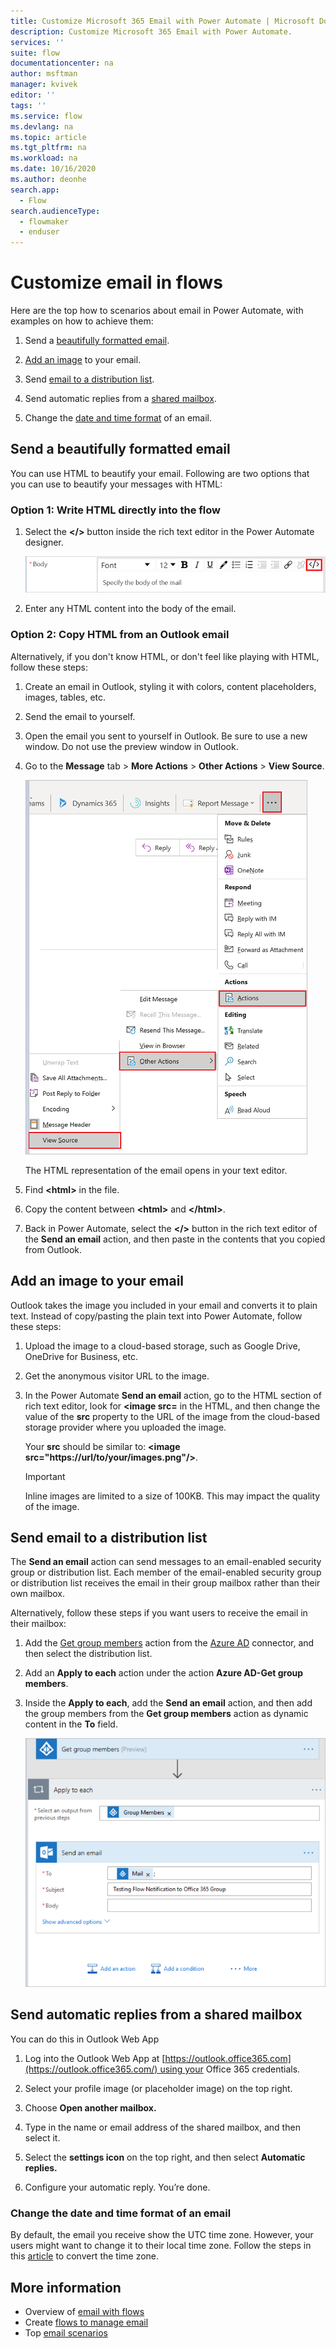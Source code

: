 ```yaml
---
title: Customize Microsoft 365 Email with Power Automate | Microsoft Docs
description: Customize Microsoft 365 Email with Power Automate.
services: ''
suite: flow
documentationcenter: na
author: msftman
manager: kvivek
editor: ''
tags: ''
ms.service: flow
ms.devlang: na
ms.topic: article
ms.tgt_pltfrm: na
ms.workload: na
ms.date: 10/16/2020
ms.author: deonhe
search.app: 
  - Flow
search.audienceType: 
  - flowmaker
  - enduser
---
```


# Customize email in flows


Here are the top how to scenarios about email in Power Automate, with examples on how to achieve them:

1. Send a [beautifully formatted email](#send-a-beautifully-formatted-email).

1. [Add an image](#add-an-image-to-your-email) to your email.

1. Send [email to a distribution list](#send-email-to-a-distribution-list).

1. Send automatic replies from a [shared mailbox](#send-automatic-replies-from-a-shared-mailbox).

1. Change the [date and time format](#change-the-date-and-time-format-of-an-email) of an email.


## Send a beautifully formatted email 

You can use HTML to beautify your email. Following are two options that you can use to beautify your messages with HTML:

### Option 1: Write HTML directly into the flow

1. Select the **\</\>** button inside the rich text editor in the Power Automate designer. 

   ![A screenshot of the button that enables you to enter HTML into the body of the email](./media/email/html-button.png)

1. Enter any HTML content into the body of the email.

### Option 2: Copy HTML from an Outlook email

Alternatively, if you don't know HTML, or don't feel like playing with HTML, follow these steps:

1. Create an email in Outlook, styling it with colors, content placeholders, images, tables, etc.
1. Send the email to yourself.
1. Open the email you sent to yourself in Outlook. Be sure to use a new window. Do not use the preview window in Outlook.
1. Go to the **Message** tab > **More Actions** > **Other Actions** > **View Source**.

   ![A screenshot that displays the steps to view the **other actions** menu in Outlook](./media/email/other-actions.png)

   The HTML representation of the email opens in your text editor. 
   
1. Find **\<html\>** in the file. 
1. Copy the content between **\<html\>** and **\</html\>**. 
1. Back in Power Automate, select the **\</\>** button in the rich text editor of the **Send an email** action, and then paste in the contents that you copied from Outlook.

## Add an image to your email

Outlook takes the image you included in your email and converts it to plain text. Instead of copy/pasting the plain text into Power Automate, follow these steps: 

1. Upload the image to a cloud-based storage, such as Google Drive, OneDrive for Business, etc. 
1. Get the anonymous visitor URL to the image. 
1. In the Power Automate **Send an email** action, go to the HTML section of rich text editor, look for **\<image src=** in the HTML, and then change the value of the **src** property to the URL of the image from the cloud-based storage provider where you uploaded the image. 

   Your **src** should be similar to: **\<image src="https://url/to/your/images.png"/\>**.

   >[!IMPORTANT]
   >Inline images are limited to a size of 100KB. This may impact the quality of the image.

## Send email to a distribution list

The **Send an email** action can send messages to an email-enabled security group or distribution list. Each member of the email-enabled security group or distribution list receives the email in their group mailbox rather than their own mailbox. 

Alternatively, follow these steps if you want users to receive the email in their mailbox: 

1. Add the [Get group members](https://docs.microsoft.com/connectors/azuread/#get-group-members) action from the [Azure AD](https://docs.microsoft.com/connectors/azuread/) connector, and then select the distribution list.

1. Add an **Apply to each** action under the action **Azure AD-Get group members**.

1. Inside the **Apply to each**, add the **Send an email** action, and then add the group members from the **Get group members** action as dynamic content in the **To** field.

   ![A screenshot of a flow that gets all group members and then sends email to each member](./media/email/group-members-flow.png)


## Send automatic replies from a shared mailbox

You can do this in Outlook Web App

1.  Log into the Outlook Web App at [https://outlook.office365.com](https://outlook.office365.com/) using your Office 365 credentials.

1.  Select your profile image (or placeholder image) on the top right.

1.  Choose **Open another mailbox.**

1.  Type in the name or email address of the shared mailbox, and then select it.

1.  Select the **settings icon** on the top right, and then select **Automatic replies.**

1.  Configure your automatic reply. You’re done.

### Change the date and time format of an email 

By default, the email you receive show the UTC time zone. However, your users might want to change it to their local time zone. Follow the steps in this [article](https://support.microsoft.com/help/4557244/converting-time-zone-in-microsoft-power-automate) to convert the time zone.


## More information

- Overview of [email with flows](email-overview.md)
- Create [flows to manage email](create-email-flows.md)
- Top [email scenarios](email-top-scenarios.md)


